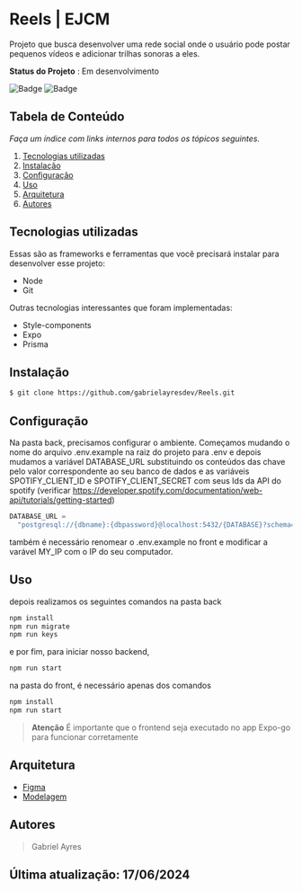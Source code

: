 # Reels | EJCM

Projeto que busca desenvolver uma rede social onde o usuário pode postar pequenos vídeos e adicionar trilhas sonoras a eles.

**Status do Projeto** : Em desenvolvimento

![Badge](https://img.shields.io/badge/React_Native-20232A?style=for-the-badge&logo=react&logoColor=61DAFB)
![Badge](https://img.shields.io/badge/TypeScript-007ACC?style=for-the-badge&logo=typescript&logoColor=white)

## Tabela de Conteúdo

_Faça um índice com links internos para todos os tópicos seguintes._

1.  [Tecnologias utilizadas](#tecnologias-utilizadas)
2.  [Instalação](#instalação)
3.  [Configuração](#configuração)
4.  [Uso](#uso)
5.  [Arquitetura](#arquitetura)
6.  [Autores](#autores)

## Tecnologias utilizadas

Essas são as frameworks e ferramentas que você precisará instalar para desenvolver esse projeto:

- Node
- Git

Outras tecnologias interessantes que foram implementadas:

- Style-components
- Expo
- Prisma

## Instalação

```bash
$ git clone https://github.com/gabrielayresdev/Reels.git
```

## Configuração

Na pasta back, precisamos configurar o ambiente. Começamos mudando o nome do arquivo .env.example na raiz do projeto para .env
e depois mudamos a variável DATABASE_URL substituindo os conteúdos das chave pelo valor correspondente ao seu banco de dados e as variáveis SPOTIFY_CLIENT_ID e SPOTIFY_CLIENT_SECRET com seus Ids da API do spotify (verificar https://developer.spotify.com/documentation/web-api/tutorials/getting-started)

```js
DATABASE_URL =
  "postgresql://{dbname}:{dbpassword}@localhost:5432/{DATABASE}?schema=public";
```

também é necessário renomear o .env.example no front e modificar a varável MY_IP com o IP do seu computador.

## Uso

depois realizamos os seguintes comandos na pasta back

```bash
npm install
npm run migrate
npm run keys
```

e por fim, para iniciar nosso backend,

```bash
npm run start
```

na pasta do front, é necessário apenas dos comandos

```bash
npm install
npm run start
```

> **Atenção**
> É importante que o frontend seja executado no app Expo-go para funcionar corretamente

## Arquitetura

- [Figma](https://www.figma.com/design/Q2nBrQ1E8kUlg8hS9xQXAd/PSI---Tech-Lead?node-id=0-1&t=LRLix1A8fHpHGGbs-1)
- [Modelagem](https://prnt.sc/43Gu8dBAJGtH)

## Autores

> Gabriel Ayres

## Última atualização: 17/06/2024
